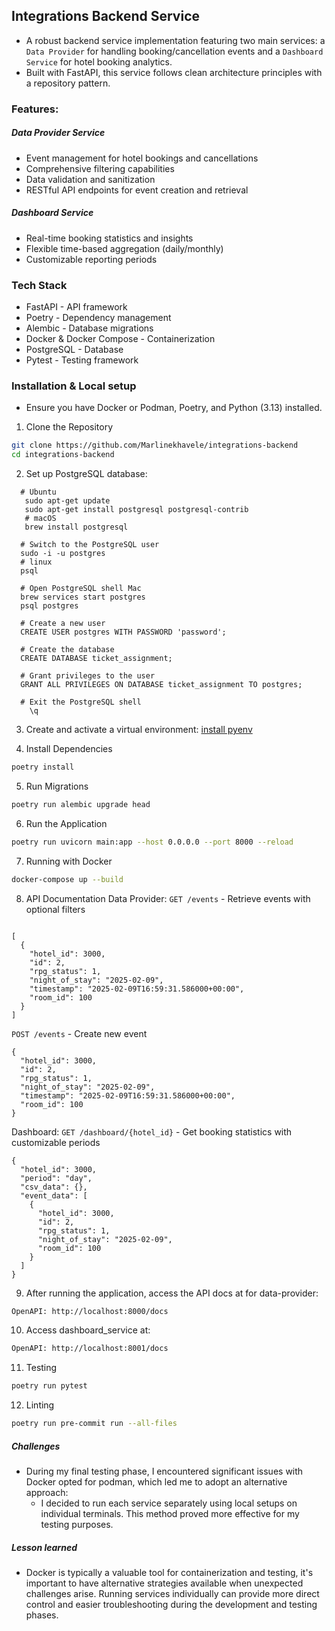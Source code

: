 ## Integrations Backend Service
- A robust backend service implementation featuring two main services: a ```Data Provider``` for handling booking/cancellation events and a ```Dashboard Service``` for hotel booking analytics.
- Built with FastAPI, this service follows clean architecture principles with a repository pattern.
### Features:
 ##### Data Provider Service
 - Event management for hotel bookings and cancellations
 - Comprehensive filtering capabilities
 - Data validation and sanitization
 - RESTful API endpoints for event creation and retrieval
 ##### Dashboard Service
 - Real-time booking statistics and insights
 - Flexible time-based aggregation (daily/monthly)
 - Customizable reporting periods
### Tech Stack
- FastAPI - API framework
- Poetry - Dependency management
- Alembic - Database migrations
- Docker & Docker Compose - Containerization
- PostgreSQL - Database
- Pytest - Testing framework
### Installation & Local setup
- Ensure you have Docker or Podman, Poetry, and Python (3.13) installed.
1. Clone the Repository
```bash
git clone https://github.com/Marlinekhavele/integrations-backend
cd integrations-backend
 ```
2. Set up PostgreSQL database:
```shell
  # Ubuntu
   sudo apt-get update
   sudo apt-get install postgresql postgresql-contrib
   # macOS
   brew install postgresql

  # Switch to the PostgreSQL user
  sudo -i -u postgres
  # linux
  psql

  # Open PostgreSQL shell Mac
  brew services start postgres
  psql postgres

  # Create a new user
  CREATE USER postgres WITH PASSWORD 'password';

  # Create the database
  CREATE DATABASE ticket_assignment;

  # Grant privileges to the user
  GRANT ALL PRIVILEGES ON DATABASE ticket_assignment TO postgres;

  # Exit the PostgreSQL shell
    \q
```
3. Create and activate a virtual environment: [install pyenv](https://github.com/pyenv/pyenv#installation)

4. Install Dependencies
```bash
poetry install

 ```

5. Run Migrations
```bash
poetry run alembic upgrade head
 ```
6. Run the Application
```bash
poetry run uvicorn main:app --host 0.0.0.0 --port 8000 --reload

 ```
7. Running with Docker
```bash
docker-compose up --build
 ```

8. API Documentation
Data Provider:
```GET /events``` - Retrieve events with optional filters
```shell

[
  {
    "hotel_id": 3000,
    "id": 2,
    "rpg_status": 1,
    "night_of_stay": "2025-02-09",
    "timestamp": "2025-02-09T16:59:31.586000+00:00",
    "room_id": 100
  }
]
```
```POST /events``` - Create new event
```shell
{
  "hotel_id": 3000,
  "id": 2,
  "rpg_status": 1,
  "night_of_stay": "2025-02-09",
  "timestamp": "2025-02-09T16:59:31.586000+00:00",
  "room_id": 100
}
```
Dashboard:
```GET /dashboard/{hotel_id}``` - Get booking statistics with customizable periods
```shell
{
  "hotel_id": 3000,
  "period": "day",
  "csv_data": {},
  "event_data": [
    {
      "hotel_id": 3000,
      "id": 2,
      "rpg_status": 1,
      "night_of_stay": "2025-02-09",
      "room_id": 100
    }
  ]
}
```
9. After running the application, access the API docs at for data-provider:
```bash
OpenAPI: http://localhost:8000/docs

 ```
10. Access dashboard_service at:
```bash
OpenAPI: http://localhost:8001/docs

 ```
11. Testing
```bash
poetry run pytest

 ```
12. Linting
```bash
poetry run pre-commit run --all-files
 ```

##### Challenges
- During my final testing phase, I encountered significant issues with Docker opted for podman, which led me to adopt an alternative approach:
  - I decided to run each service separately using local setups on individual terminals. This method proved more effective for my testing purposes.

##### Lesson learned
- Docker is typically a valuable tool for containerization and testing, it's important to have alternative strategies available when unexpected challenges arise. Running services individually can provide more direct control and easier troubleshooting during the development and testing phases.